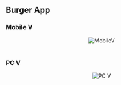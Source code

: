 ## Burger App

  <h3>Mobile V</h3>
  <div align="center">
  <img src="https://image.ibb.co/bRbu0d/Screenshot_from_2018_04_18_12_58_22.png" alt="MobileV" border="0">
</div>
  <br>
  <h3>PC V</h3>
  <div align="center">
  <img src="https://preview.ibb.co/evZ6fd/Screenshot_from_2018_04_18_12_57_49.png" alt="PC V" border="0">
</div>

